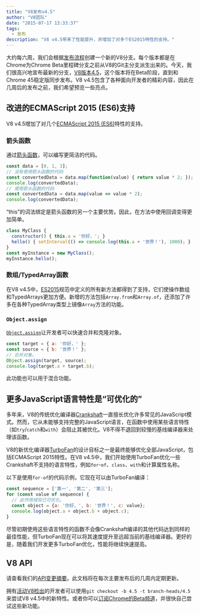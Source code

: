 ```yaml
---
title: "V8发布v4.5"
author: "V8团队"
date: "2015-07-17 13:33:37"
tags: 
  - 发布
description: "V8 v4.5带来了性能提升，并增加了对多个ES2015特性的支持。"
---
```

大约每六周，我们会根据[发布流程](https://v8.dev/docs/release-process)创建一个新的V8分支。每个版本都是在Chrome为Chrome Beta里程碑分支之前从V8的Git主分支派生出来的。今天，我们很高兴地宣布最新的分支，[V8版本4.5](https://chromium.googlesource.com/v8/v8.git/+log/branch-heads/4.5)，这个版本将在Beta阶段，直到和Chrome 45稳定版同步发布。V8 v4.5包含了各种面向开发者的精彩内容，因此在几周后的发布之前，我们希望预览一些亮点。

<!--truncate-->
## 改进的ECMAScript 2015 (ES6)支持

V8 v4.5增加了对几个[ECMAScript 2015 (ES6)](https://www.ecma-international.org/ecma-262/6.0/)特性的支持。

### 箭头函数

通过[箭头函数](https://developer.mozilla.org/zh-CN/docs/Web/JavaScript/Reference/Functions/Arrow_functions)，可以编写更简洁的代码。

```js
const data = [0, 1, 3];
// 没有使用箭头函数的代码
const convertedData = data.map(function(value) { return value * 2; });
console.log(convertedData);
// 使用箭头函数的代码
const convertedData = data.map(value => value * 2);
console.log(convertedData);
```

“this”的词法绑定是箭头函数的另一个主要优势。因此，在方法中使用回调变得更加简单。

```js
class MyClass {
  constructor() { this.a = '你好，'; }
  hello() { setInterval(() => console.log(this.a + '世界！'), 1000); }
}
const myInstance = new MyClass();
myInstance.hello();
```

### 数组/TypedArray函数

在V8 v4.5中，[ES2015](https://developer.mozilla.org/zh-CN/docs/Web/JavaScript/Reference/Global_Objects/Array#Methods)规范中定义的所有新方法都得到了支持，它们使操作数组和TypedArrays更加方便。新增的方法包括`Array.from`和`Array.of`，还添加了许多在各种TypedArray类型上镜像`Array`方法的功能。

### `Object.assign`

[`Object.assign`](https://developer.mozilla.org/zh-CN/docs/Web/JavaScript/Reference/Global_Objects/Object/assign)让开发者可以快速合并和克隆对象。

```js
const target = { a: '你好，' };
const source = { b: '世界！' };
// 合并对象。
Object.assign(target, source);
console.log(target.a + target.b);
```

此功能也可以用于混合功能。

## 更多JavaScript语言特性是“可优化的”

多年来，V8的传统优化编译器[Crankshaft](https://blog.chromium.org/2010/12/new-crankshaft-for-v8.html)一直擅长优化许多常见的JavaScript模式。然而，它从未能够支持完整的JavaScript语言，在函数中使用某些语言特性（如`try`/`catch`和`with`）会阻止其被优化。V8不得不退回到较慢的基线编译器来处理该函数。

V8的新优化编译器[TurboFan](/blog/turbofan-jit)的设计目标之一是最终能够优化全部JavaScript，包括ECMAScript 2015特性。在V8 v4.5中，我们开始使用TurboFan优化一些Crankshaft不支持的语言特性，例如`for`-`of`、`class`、`with`和计算属性名称。

以下是使用`for-of`的代码示例，它现在可以由TurboFan编译：

```js
const sequence = ['第一', '第二', '第三'];
for (const value of sequence) {
  // 此作用域现已可优化。
  const object = {a: '你好，', b: '世界！', c: value};
  console.log(object.a + object.b + object.c);
}
```

尽管初期使用这些语言特性的函数不会像Crankshaft编译的其他代码达到同样的最佳性能，但TurboFan现在可以将其速度提升至远超当前的基线编译器。更好的是，随着我们开发更多TurboFan优化，性能将继续快速提高。

## V8 API

请查看我们的[API变更摘要](https://docs.google.com/document/d/1g8JFi8T_oAE_7uAri7Njtig7fKaPDfotU6huOa1alds/edit)。此文档将在每次主要发布后的几周内定期更新。

拥有[活动V8检出](https://v8.dev/docs/source-code#using-git)的开发者可以使用`git checkout -b 4.5 -t branch-heads/4.5`来尝试V8 v4.5中的新特性。或者你可以[订阅Chrome的Beta频道](https://www.google.com/chrome/browser/beta.html)，并很快自己尝试这些新功能。
